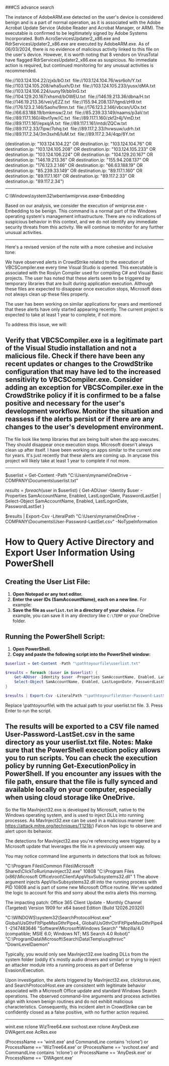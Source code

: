 

###CS advance search

The instance of AdobeARM.exe detected on the user's device is considered benign and is a part of normal operation, as it is associated with the Adobe Acrobat Update Service (Adobe Reader and Acrobat Manager, or ARM). The executable is confirmed to be legitimately signed by Adobe Systems Incorporated. Both AcroServicesUpdater2_x86.exe and RdrServicesUpdater2_x86.exe are executed by AdobeARM.exe. As of 06/03/2024, there is no evidence of malicious activity linked to this file on the user's device. However, it is worth noting that 8 vendors on VirusTotal have flagged RdrServicesUpdater2_x86.exe as suspicious. No immediate action is required, but continued monitoring for any unusual activities is recommended.


file://103.124.104.22/zjxb/bO.txt 
file://103.124.104.76/wsr6oh/Y.txt 
file://103.124.105.208/wha5uxh/D.txt 
file://103.124.105.233/yusx/dMA.txt 
file://103.124.106.224/uuny19/bb1nG.txt 
file://104.129.20.167/xhsmd/bOWEU.txt 
file://146.19.213.36/dbna/H.txt 
file://146.19.213.36/vei/yEZZ.txt 
file://155.94.208.137/tgnd/zH9.txt 
file://176.123.2.146/5aohv/9mn.txt 
file://176.123.2.146/vbcsn/UOx.txt 
file://66.63.188.19/bmkmsw/2.txt 
file://85.239.33.149/naams/p3aV.txt 
file://89.117.1.160/4bvt1yw/iC.txt 
file://89.117.1.160/zkf2r4j/VmD.txt 
file://89.117.1.161/epxq/A.txt 
file://89.117.1.161/mtdi/ZQCw.txt 
file://89.117.2.33/7ipw/7ohq.txt 
file://89.117.2.33/hvwsuw/udrh.txt 
file://89.117.2.34/3m3sxh6/IuM.txt 
file://89.117.2.34/4qp/8Y.txt 


(destination.ip: "103.124.104.22" OR destination.ip: "103.124.104.76" OR destination.ip: "103.124.105.208" OR destination.ip: "103.124.105.233" OR destination.ip: "103.124.106.224" OR destination.ip: "104.129.20.167" OR destination.ip: "146.19.213.36" OR destination.ip: "155.94.208.137" OR destination.ip: "176.123.2.146" OR destination.ip: "66.63.188.19" OR destination.ip: "85.239.33.149" OR destination.ip: "89.117.1.160" OR destination.ip: "89.117.1.161" OR destination.ip: "89.117.2.33" OR destination.ip: "89.117.2.34") 



---

C:\Windows\system32\wbem\wmiprvse.exe∅-Embedding

Based on our analysis, we consider the execution of wmiprvse.exe -Embedding to be benign. This command is a normal part of the Windows operating system's management infrastructure. There are no indications of suspicious behavior in this context, and we do not identify any immediate security threats from this activity. We will continue to monitor for any further unusual activities.


---

Here's a revised version of the note with a more cohesive and inclusive tone:

We have observed alerts in CrowdStrike related to the execution of VBCSCompiler.exe every time Visual Studio is opened. This executable is associated with the Roslyn Compiler used for compiling C# and Visual Basic projects. The user has noted that these alerts seem to be triggered by temporary libraries that are built during application execution. Although these files are expected to disappear once execution stops, Microsoft does not always clean up these files properly.

The user has been working on similar applications for years and mentioned that these alerts have only started appearing recently. The current project is expected to take at least 1 year to complete, if not more.

To address this issue, we will:

Verify that VBCSCompiler.exe is a legitimate part of the Visual Studio installation and not a malicious file.
Check if there have been any recent updates or changes to the CrowdStrike configuration that may have led to the increased sensitivity to VBCSCompiler.exe.
Consider adding an exception for VBCSCompiler.exe in the CrowdStrike policy if it is confirmed to be a false positive and necessary for the user's development workflow.
Monitor the situation and reassess if the alerts persist or if there are any changes to the user's development environment.
---
The file look like temp libraries that are being built when the app executes. They should disappear once execution stops. Microsoft doesn't always clean up after itself. I have been working on apps similar to the current one for years. It's just recently that these alerts are coming up. In anycase this project will likely take at least 1 year to complete if not more.

---

$userlist = Get-Content -Path "C:\Users\myname\OneDrive - COMPANY\Documents\userlist.txt"

$results = foreach ($user in $userlist) {
    Get-ADUser -Identity $user -Properties SamAccountName, Enabled, LastLogonDate, PasswordLastSet |
    Select-Object SamAccountName, Enabled, LastLogonDate, PasswordLastSet
}

$results | Export-Csv -LiteralPath "C:\Users\myname\OneDrive - COMPANY\Documents\User-Password-LastSet.csv" -NoTypeInformation

# How to Query Active Directory and Export User Information Using PowerShell

## Creating the User List File:

1. **Open Notepad or any text editor.**
2. **Enter the user IDs (SamAccountName), each on a new line.** For example:
3. **Save the file as `userlist.txt` in a directory of your choice.** For example, you can save it in any directory like `C:\TEMP` or your OneDrive folder.

## Running the PowerShell Script:

1. **Open PowerShell.**
2. **Copy and paste the following script into the PowerShell window:**
```powershell
$userlist = Get-Content -Path "\pathtoyourfile\userlist.txt"

$results = foreach ($user in $userlist) {
    Get-ADUser -Identity $user -Properties SamAccountName, Enabled, LastLogonDate, PasswordLastSet |
    Select-Object SamAccountName, Enabled, LastLogonDate, PasswordLastSet
}

$results | Export-Csv -LiteralPath "\pathtoyourfile\User-Password-LastSet.csv" -NoTypeInformation
```
Replace \pathtoyourfile\ with the actual path to your userlist.txt file.
3. Press Enter to run the script.

The results will be exported to a CSV file named User-Password-LastSet.csv in the same directory as your userlist.txt file.
Notes:
Make sure that the PowerShell execution policy allows you to run scripts. You can check the execution policy by running Get-ExecutionPolicy in PowerShell.
If you encounter any issues with the file path, ensure that the file is fully synced and available locally on your computer, especially when using cloud storage like OneDrive.
---

So the file MavInject32.exe is developed by Microsoft, native to the Windows operating system, and is used to inject DLLs into running processes. As MavInject32.exe can be used in a malicious manner (see: https://attack.mitre.org/techniques/T1218/) Falcon has logic to observe and alert upon its behavior.

The detections for MavInject32.exe you're referencing were triggered by a Microsoft update that leverages the file in a previously unseen way.

You may notice command line arguments in detections that look as follows:

"C:\Program Files\Common Files\Microsoft Shared\ClickToRun\mavinject32.exe" 10808 "C:\Program Files (x86)\Microsoft Office\root\Client\AppVIsvSubsystems32.dll" 1
The above argument injects AppVIsvSubsystems32.dll into the running process with PID 10808 and is part of some new Microsoft Office routine. We've updated the logic to account for this and sorry about the extra alerts this morning.

The impacting patch: Office 365 Client Update - Monthly Channel (Targeted) Version 1909 for x64 based Edition (Build 12026.20320)

"C:\WINDOWS\system32\SearchProtocolHost.exe" Global\UsGthrFltPipeMssGthrPipe4_ Global\UsGthrCtrlFltPipeMssGthrPipe4 1 -2147483646 "Software\Microsoft\Windows Search" "Mozilla/4.0 (compatible; MSIE 6.0; Windows NT; MS Search 4.0 Robot)" "C:\ProgramData\Microsoft\Search\Data\Temp\usgthrsvc" "DownLevelDaemon" 

Typically, you would only see MavInject32.exe loading DLLs from the system folder (oddly it's mostly audio drivers and similar) or trying to inject an attacker module into a running process as part of Defense Evasion/Execution.

Upon investigation, the alerts triggered by MavInject32.exe, clicktorun.exe, and SearchProtocolHost.exe are consistent with legitimate behavior associated with a Microsoft Office update and standard Windows Search operations. The observed command-line arguments and process activities align with known benign routines and do not exhibit malicious characteristics. Consequently, this incident alert in CrowdStrike can be confidently closed as a false positive, with no further action required.

---

winit.exe rclone
WizTree64.exe
svchost.exe rclone
AnyDesk.exe
DWAgent.exe
AcRes.exe

(ProcessName == 'winit.exe' and CommandLine contains 'rclone') or
ProcessName == 'WizTree64.exe' or
(ProcessName == 'svchost.exe' and CommandLine contains 'rclone') or
ProcessName == 'AnyDesk.exe' or
ProcessName == 'DWAgent.exe'
